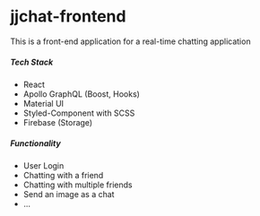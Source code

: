 # jjchat-frontend

This is a front-end application for a real-time chatting application

##### Tech Stack

- React
- Apollo GraphQL (Boost, Hooks)
- Material UI
- Styled-Component with SCSS
- Firebase (Storage)

##### Functionality

- User Login
- Chatting with a friend
- Chatting with multiple friends
- Send an image as a chat
- ...
